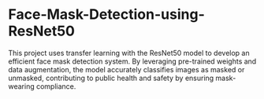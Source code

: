 # Face-Mask-Detection-using-ResNet50
This project uses transfer learning with the ResNet50 model to develop an efficient face mask detection system. By leveraging pre-trained weights and data augmentation, the model accurately classifies images as masked or unmasked, contributing to public health and safety by ensuring mask-wearing compliance.
